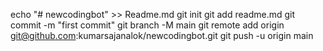 echo "# newcodingbot" >> Readme.md
git init
git add readme.md
git commit -m "first commit"
git branch -M main 
git remote add origin git@github.com:kumarsajanalok/newcodingbot.git
git push -u origin main



